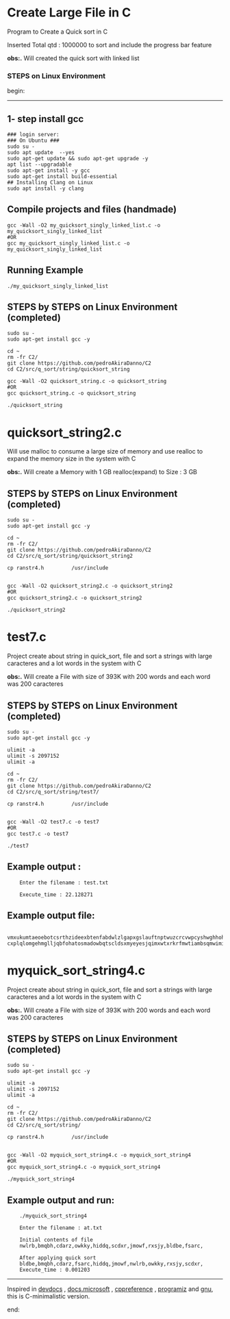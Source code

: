# Create Large File in C


Program to Create a Quick sort in C
 
 Inserted Total qtd : 1000000 to sort and include the progress bar feature


**obs:.** 
	Will created the quick sort with linked list





### STEPS on Linux Environment 


begin:


---



## 1- step install gcc
	### login server: 
	### On Ubuntu ### 
	sudo su - 
	sudo apt update  --yes
	sudo apt-get update && sudo apt-get upgrade -y
	apt list --upgradable
    sudo apt-get install -y gcc
	sudo apt-get install build-essential	
	## Installing Clang on Linux
	sudo apt install -y clang 






## Compile projects and files (handmade)
	gcc -Wall -O2 my_quicksort_singly_linked_list.c -o my_quicksort_singly_linked_list
	#OR
	gcc my_quicksort_singly_linked_list.c -o my_quicksort_singly_linked_list    	




## Running Example
	./my_quicksort_singly_linked_list   




## STEPS by STEPS on Linux Environment (completed)
    sudo su - 
    sudo apt-get install gcc -y

    cd ~
    rm -fr C2/
    git clone https://github.com/pedroAkiraDanno/C2
    cd C2/src/q_sort/string/quicksort_string

	gcc -Wall -O2 quicksort_string.c -o quicksort_string
	#OR
	gcc quicksort_string.c -o quicksort_string    

	./quicksort_string   







# quicksort_string2.c
Will use malloc to consume a large size of memory  and use realloc to expand the memory size in the system with C 

**obs:.** 
Will create a Memory with 1 GB realloc(expand) to Size : 3 GB


## STEPS by STEPS on Linux Environment (completed)
    sudo su - 
    sudo apt-get install gcc -y

    cd ~
    rm -fr C2/
    git clone https://github.com/pedroAkiraDanno/C2
    cd C2/src/q_sort/string/quicksort_string2

	cp ranstr4.h		 /usr/include


	gcc -Wall -O2 quicksort_string2.c -o quicksort_string2
	#OR
	gcc quicksort_string2.c -o quicksort_string2    

	./quicksort_string2   








# test7.c
Project create about string in quick_sort, file and sort a strings with large caracteres and a lot words in the system with C 

**obs:.** 
Will create a File with size of 393K with 200 words and each word was 200 caracteres


## STEPS by STEPS on Linux Environment (completed)
    sudo su - 
    sudo apt-get install gcc -y

	ulimit -a
	ulimit -s 2097152
	ulimit -a

    cd ~
    rm -fr C2/
    git clone https://github.com/pedroAkiraDanno/C2
    cd C2/src/q_sort/string/test7/

	cp ranstr4.h		 /usr/include


	gcc -Wall -O2 test7.c -o test7
	#OR
	gcc test7.c -o test7    

	./test7   



## Example output :

		Enter the filename : test.txt

		Execute_time : 22.128271




## Example output file:

		vmxukumtaeoebotcsrthzideexbtenfabdwlzlgapxgslauftnptwuzcrcvwpcyshwghhohylnqzplgjavcyrdajfvhxyhpfdxonmvlzleyarfjrcnquqqfwomtovkvyiklwhzvsduvwbenfudzmwgikudypqtoyfbwncrfhnadohrudwvpseaeydcotyetdhrskjaty cxplqlomgehmglljqbfohatosmadowbqtscldsxmyeyesjqimxwtxrkrfmwtiambsqmwimihsgnksdseaqyakktpwqlfqxiknxgxlqgdzuqrxkvydvanftcclpjbmrobqwzbnffmbxdzhazmwzzduehgtqjikxlaumchujvviyuraveywdcrjlxfcgnogyoalsjhdecl 









# myquick_sort_string4.c
Project create about string in quick_sort, file and sort a strings with large caracteres and a lot words in the system with C 

**obs:.** 
Will create a File with size of 393K with 200 words and each word was 200 caracteres


## STEPS by STEPS on Linux Environment (completed)
    sudo su - 
    sudo apt-get install gcc -y

	ulimit -a
	ulimit -s 2097152
	ulimit -a

    cd ~
    rm -fr C2/
    git clone https://github.com/pedroAkiraDanno/C2
    cd C2/src/q_sort/string/

	cp ranstr4.h		 /usr/include


	gcc -Wall -O2 myquick_sort_string4.c -o myquick_sort_string4
	#OR
	gcc myquick_sort_string4.c -o myquick_sort_string4    

	./myquick_sort_string4   




## Example output and run:
		./myquick_sort_string4   

		Enter the filename : at.txt

		Initial contents of file
		nwlrb,bmqbh,cdarz,owkky,hiddq,scdxr,jmowf,rxsjy,bldbe,fsarc,

		After applying quick sort
		bldbe,bmqbh,cdarz,fsarc,hiddq,jmowf,nwlrb,owkky,rxsjy,scdxr,
		Execute_time : 0.001203












---
Inspired in [devdocs](https://devdocs.io/c/) , [docs.microsoft](https://docs.microsoft.com/en-us/cpp/c-language/?view=msvc-170) , [cppreference](https://en.cppreference.com/w/c/language) , [programiz](https://www.programiz.com/c-programming) and [gnu](https://www.gnu.org/software/gnu-c-manual/gnu-c-manual.html), this is C-minimalistic version.




end:
